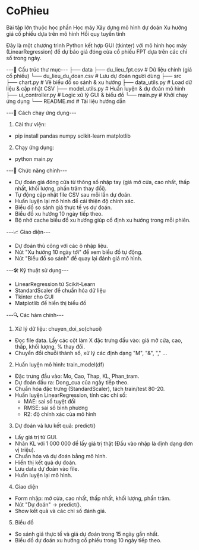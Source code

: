 # CoPhieu
Bài tập lớn thuộc học phần Học máy
Xây dựng mô hình dự đoán Xu hướng giá cổ phiếu dựa trên mô hình Hồi quy tuyến tính

Đây là một chương trình Python kết hợp GUI (tkinter) với mô hình học máy (LinearRegression) để dự báo giá đóng cửa cổ phiếu FPT dựa trên các chỉ số trong ngày.

---📁 Cấu trúc thư mục---
├── data
  ├── du_lieu_fpt.csv       # Dữ liệu chính (giá cổ phiếu)
  └── du_lieu_du_doan.csv   # Lưu dự đoán người dùng
├── src
  ├── chart.py              # Vẽ biểu đồ so sánh & xu hướng
  ├── data_utils.py         # Load dữ liệu & cập nhật CSV
  ├── model_utils.py        # Huấn luyện & dự đoán mô hình
  ├── ui_controller.py      # Logic xử lý GUI & biểu đồ
  └── main.py               # Khởi chạy ứng dụng
└── README.md             # Tài liệu hướng dẫn

---🚀 Cách chạy ứng dụng---
1. Cài thư viện:
  - pip install pandas numpy scikit-learn matplotlib
2. Chạy ứng dụng:
  - python main.py

---🧠 Chức năng chính---
  - Dự đoán giá đóng cửa từ thông số nhập tay (giá mở cửa, cao nhất, thấp nhất, khối lượng, phần trăm thay đổi).
  - Tự động cập nhật file CSV sau mỗi lần dự đoán.
  - Huấn luyện lại mô hình để cải thiện độ chính xác.
  - Biểu đồ so sánh giá thực tế vs dự đoán.
  - Biểu đồ xu hướng 10 ngày tiếp theo.
  - Bộ nhớ cache biểu đồ xu hướng giúp cố định xu hướng trong mỗi phiên.

---📈 Giao diện---
  - Dự đoán thủ công với các ô nhập liệu.
  - Nút "Xu hướng 10 ngày tới" để xem biểu đồ tự động.
  - Nút "Biểu đồ so sánh" để quay lại đánh giá mô hình.

---🛠 Kỹ thuật sử dụng---
- LinearRegression từ Scikit-Learn
- StandardScaler để chuẩn hóa dữ liệu
- Tkinter cho GUI
- Matplotlib để hiển thị biểu đồ


---🔍 Các hàm chính---
1. Xử lý dữ liệu: chuyen_doi_so(chuoi)
  - Đọc file data. Lấy các cột làm X đặc trưng đầu vào: giá mở cửa, cao, thấp, khối lượng, % thay đổi.
  - Chuyển đổi chuỗi thành số, xử lý các định dạng "M", "&", "," ...
2. Huấn luyện mô hình: train_model(df)
  - Đặc trưng đầu vào: Mo, Cao, Thap, KL, Phan_tram.
  - Dự đoán đầu ra: Dong_cua của ngày tiếp theo.
  - Chuẩn hóa đặc trưng (StandardScaler), tách train/test 80-20.
  - Huấn luyện LinearRegression, tính các chỉ số:
    + MAE: sai số tuyệt đối
    + RMSE: sai số bình phương
    + R2: độ chính xác của mô hình
3. Dự đoán và lưu kết quả: predict()
  - Lấy giá trị từ GUI.
  - Nhân KL với 1 000 000 để lấy giá trị thật (Đầu vào nhập là định dạng đơn vị triệu).
  - Chuẩn hóa và dự đoán bằng mô hình.
  - Hiển thị kết quả dự đoán.
  - Lưu data dự đoán vào file.
  - Huấn luyện lại mô hình.
4. Giao diện
  - Form nhập: mở cửa, cao nhất, thấp nhất, khối lượng, phần trăm.
  - Nút "Dự đoán" -> predict().
  - Show kết quả và các chỉ số đánh giá.
5. Biểu đồ
  - So sánh giá thực tế và giá dự đoán trong 15 ngày gần nhất.
  - Biểu đồ dự đoán xu hướng cổ phiếu trong 10 ngày tiếp theo.
